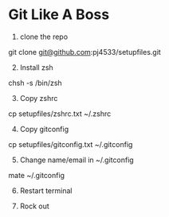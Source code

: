 Git Like A Boss
===============

1) clone the repo

git clone git@github.com:pj4533/setupfiles.git

2) Install zsh

chsh -s /bin/zsh

3) Copy zshrc

cp setupfiles/zshrc.txt ~/.zshrc

4) Copy gitconfig

cp setupfiles/gitconfig.txt ~/.gitconfig

5) Change name/email in ~/.gitconfig
 
mate ~/.gitconfig

6) Restart terminal

7) Rock out
